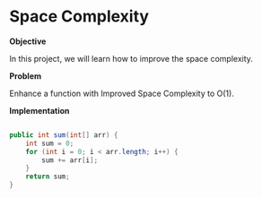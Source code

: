 # Space Complexity

**Objective**

In this project, we will learn how to improve the space complexity.

**Problem**

Enhance a function with Improved Space Complexity to O(1).

**Implementation**


```java

public int sum(int[] arr) {
    int sum = 0;
    for (int i = 0; i < arr.length; i++) {
        sum += arr[i];
    }
    return sum;
}
```
